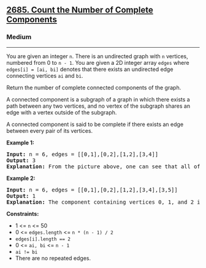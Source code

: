 <h2><a href="https://leetcode.com/problems/count-the-number-of-complete-components">2685. Count the Number of Complete Components</a></h2>
<h3>Medium</h3>
<hr>
<p>You are given an integer <code>n</code>. There is an undirected graph with <code>n</code> vertices, numbered from 0 to <code>n - 1</code>. You are given a 2D integer array <code>edges</code> where <code>edges[i] = [ai, bi]</code> denotes that there exists an undirected edge connecting vertices <code>ai</code> and <code>bi</code>.</p>
<p>Return the number of complete connected components of the graph.</p>
<p>A connected component is a subgraph of a graph in which there exists a path between any two vertices, and no vertex of the subgraph shares an edge with a vertex outside of the subgraph.</p>
<p>A connected component is said to be complete if there exists an edge between every pair of its vertices.</p>
<p><strong>Example 1:</strong></p>
<pre>
<strong>Input:</strong> n = 6, edges = [[0,1],[0,2],[1,2],[3,4]]
<strong>Output:</strong> 3
<strong>Explanation:</strong> From the picture above, one can see that all of the components of this graph are complete.
</pre>
<p><strong>Example 2:</strong></p>
<pre>
<strong>Input:</strong> n = 6, edges = [[0,1],[0,2],[1,2],[3,4],[3,5]]
<strong>Output:</strong> 1
<strong>Explanation:</strong> The component containing vertices 0, 1, and 2 is complete since there is an edge between every pair of two vertices. On the other hand, the component containing vertices 3, 4, and 5 is not complete since there is no edge between vertices 4 and 5. Thus, the number of complete components in this graph is 1.
</pre>
<p><strong>Constraints:</strong></p>
<ul>
  <li>1 <= <code>n</code> <= 50</li>
  <li>0 <= <code>edges.length</code> <= <code>n * (n - 1) / 2</code></li>
  <li><code>edges[i].length == 2</code></li>
  <li>0 <= <code>ai, bi</code> <= <code>n - 1</code></li>
  <li><code>ai != bi</code></li>
  <li>There are no repeated edges.</li>
</ul>
